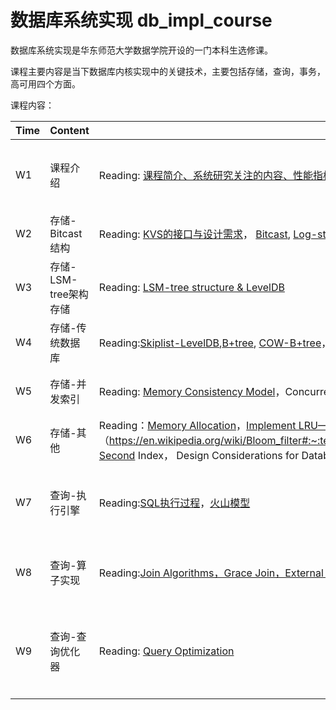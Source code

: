 # 数据库系统实现 db_impl_course

数据库系统实现是华东师范大学数据学院开设的一门本科生选修课。

课程主要内容是当下数据库内核实现中的关键技术，主要包括存储，查询，事务，高可用四个方面。


课程内容：

| Time | Content| |Time|Content| |
|------|-------|------|------|------|------|
|W1| 课程介绍|Reading: [课程简介、系统研究关注的内容、性能指标、课程要求](https://github.com/dase314/dase314.github.io/blob/main/files/W1-Intro.pptx) --Lab 1--:  |W10| 事务-异常与隔离级别 | Reading:[Serializablity， Recoverability-Emory](http://www.mathcs.emory.edu/~cheung/Courses/554/Syllabus/8-recv+serial/recoverable.html)， [Transaction Anomaly,Isolation Levels]()|
|W2|存储-Bitcast结构|Reading: [KVS的接口与设计需求](https://github.com/dase314/dase314.github.io/blob/main/files/W2-KVS%E6%8E%A5%E5%8F%A3.pptx)， [Bitcast](https://github.com/dase314/dase314.github.io/blob/main/files/W2-Bitcast.pptx), [Log-structured store](http://blog.notdot.net/2009/12/Damn-Cool-Algorithms-Log-structured-storage) &  --Lab-2--: |W11|事务-并发控制（一） | Reading: 2PL，S2PL，Basic Timestamp|
|W3|存储-LSM-tree架构存储|Reading: [LSM-tree structure & LevelDB](https://github.com/dase314/dase314.github.io/blob/main/files/W2-LSM-tree.pptx) |W12| 事务-并发控制（二）|Reading:OCC， MVCC，Snapshot Isolation |
|W4|存储-传统数据库|Reading:[Skiplist-LevelDB](https://github.com/dase314/dase314.github.io/blob/main/files/skiplist-leveldb.pdf),[B+tree](https://www.geeksforgeeks.org/introduction-of-b-tree/?ref=lbp),  [COW-B+tree](http://www.bzero.se/ldapd/btree.html)，[Page Structure，Database Buffer](https://github.com/dase314/dase314.github.io/blob/main/files/W4-BufferPool.pptx), [Cache Policy (i](https://www.geeksforgeeks.org/page-replacement-algorithms-in-operating-systems/)[,ii)](http://www.mathcs.emory.edu/~cheung/Courses/355/Syllabus/9-virtual-mem/SC-replace.html) |W13| 事务-日志管理|Reading:日志与缓冲区关系， [ARIES](https://github.com/dase314/dase314.github.io/blob/main/files/ARIES.pdf)|
|W5|存储-并发索引|Reading: [Memory Consistency Model](https://en.wikipedia.org/wiki/Linearizability)，Concurrent Linklist（Lock coupling，Optimistic Read,Lazy Delete）|W14|高可用-数据库备份，Raft（一） |Reading:[Raft Summary](https://dase314.github.io/blog/distributed_consensus/Raft%E4%BB%8B%E7%BB%8D.html)， [Raft Paper](https://web.stanford.edu/~ouster/cgi-bin/papers/raft-atc14) | 
|W6|存储-其他 |Reading：[Memory Allocation](https://github.com/dase314/dase314.github.io/blob/main/files/memory_allocator.pdf)，[Implement LRU—Cache](https://github.com/dase314/dase314.github.io/blob/main/files/LRU.pdf)，Compression，[Bloomfilter]（https://en.wikipedia.org/wiki/Bloom_filter#:~:text=A%20Bloom%20filter%20is%20a,a%20member%20of%20a%20set.），Second Index， Design Considerations for Database storage |W15|高可用-Raft（二）|Reading: 见上 |
|W7|查询-执行引擎|Reading:[SQL执行过程](https://github.com/dase314/dase314.github.io/blob/main/files/query_overview.pdf)，[火山模型](https://github.com/dase314/dase314.github.io/blob/main/files/Vocano%20Model.pdf)|W16|高可用-分布式一致性与Basic Paxos（一）|Reading: [Distributed consensus revised-Heidi Howard](https://github.com/dase314/dase314.github.io/blob/main/files/W16-BasicPaxos.pdf)|
|W8|查询-算子实现|Reading:[Join Algorithms，Grace Join，External Sort](https://github.com/dase314/dase314.github.io/blob/main/files/db_impl_joins.pdf)|W17|高可用-分布式一致性与Basic Paxos(二）|Reading: 见上|
|W9|查询-查询优化器|Reading: [Query Optimization](https://github.com/dase314/dase314.github.io/blob/main/files/query_queryopt.pdf) |W18|分布式数据库主要技术扩展（MPP、分布式事务等）|Reading:|

